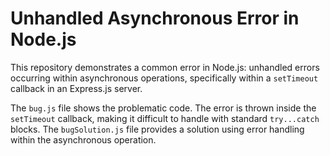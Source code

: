 # Unhandled Asynchronous Error in Node.js

This repository demonstrates a common error in Node.js: unhandled errors occurring within asynchronous operations, specifically within a `setTimeout` callback in an Express.js server.

The `bug.js` file shows the problematic code. The error is thrown inside the `setTimeout` callback, making it difficult to handle with standard `try...catch` blocks.  The `bugSolution.js` file provides a solution using error handling within the asynchronous operation.